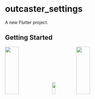 # outcaster_settings

A new Flutter project.

## Getting Started


<p>
<img src="https://user-images.githubusercontent.com/119872080/236875048-b9647a7b-1206-4935-a764-4af3ad070b0f.png" height="20%" width="30%" >
<img src="https://user-images.githubusercontent.com/119872080/236875375-f4f0e2df-be48-47f6-a4c0-6e00b5f2b933.png" height="10%" width="15%" >
<img src="https://user-images.githubusercontent.com/119872080/236875076-5d05f4ae-2004-42eb-a8b1-6d825e4ddfa9.png" height="20%" width="30%" >
</p>
